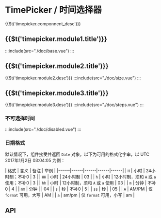 # TimePicker / 时间选择器
<span>{{$t('timepicker.componnent_desc')}}</span>

## <span>{{$t('timepicker.module1.title')}}</span>
:::include(src="./doc/base.vue")
:::

## <span>{{$t('timepicker.module2.title')}}</span>
<span>{{$t('timepicker.module2.desc')}}</span>
:::include(src="./doc/size.vue")
:::

## <span>{{$t('timepicker.module3.title')}}</span>
<span>{{$t('timepicker.module3.desc')}}</span>
:::include(src="./doc/steps.vue")
:::

### 不可选择时间
:::include(src="./doc/disabled.vue")
:::

### 日期格式
默认情况下，组件接受并返回 `Date` 对象。以下为可用的格式化字串，以 UTC 2017年1月2日 03:04:05 为例：

| 格式 | 含义 | 备注 | 举例 |
|------|------|------|------|------|
| `H`  | 小时 | 24小时制；不补0 | 3 |
| `HH` | 小时 | 24小时制 | 03 |
| `h`  | 小时 | 12小时制，须和 `A` 或 `a` 使用；不补0 | 3 |
| `hh` | 小时 | 12小时制，须和 `A` 或 `a` 使用 | 03 |
| `m`  | 分钟 | 不补0 | 4 |
| `mm` | 分钟 | | 04 |
| `s`  | 秒 | 不补0 | 5 |
| `ss` | 秒 | | 05 |
| `A`  | AM/PM | 仅 `format` 可用，大写 | AM |
| `a`  | am/pm | 仅 `format` 可用，小写 | am |

## API
<api-doc name="TimePicker" :doc="require('./api.json')"></api-doc>
